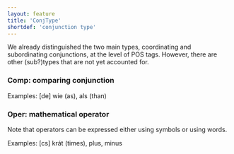 ```yaml
---
layout: feature
title: 'ConjType'
shortdef: 'conjunction type'
---
```


We already distinguished the two main types, coordinating and
subordinating conjunctions, at the level of POS tags. However, there
are other (sub?)types that are not yet accounted for.

### Comp: comparing conjunction

Examples: [de] wie (as), als (than)

### Oper: mathematical operator

Note that operators can be expressed either using symbols or using
words.

Examples: [cs] krát (times), plus, minus


<!-- Interlanguage links updated Čt lis 12 09:43:00 CET 2020 -->
